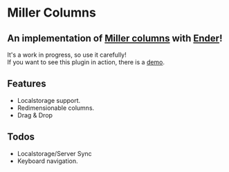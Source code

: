 # Miller Columns

## An implementation of [Miller columns](http://en.wikipedia.org/wiki/Miller_columns) with [Ender](http://ender.jit.su/)!

It's a work in progress, so use it carefully!  
If you want to see this plugin in action, there is a [demo](http://haochong.github.com/millercolumns/demo/).

## Features

* Localstorage support.
* Redimensionable columns.
* Drag & Drop

## Todos
* Localstorage/Server Sync
* Keyboard navigation.
